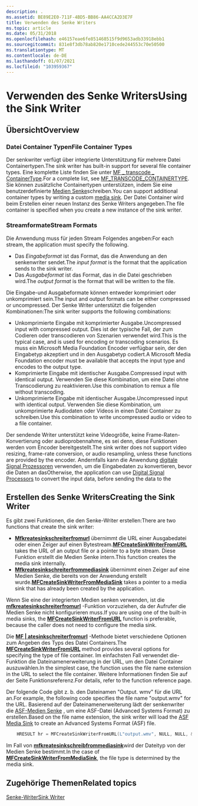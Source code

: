 ```yaml
---
description: .
ms.assetid: BE89E2E0-711F-4BD5-BB86-AA4CCA2D3E7F
title: Verwenden des Senke Writers
ms.topic: article
ms.date: 05/31/2018
ms.openlocfilehash: e46157eae6fe851468515f9d9653adb33918ebb1
ms.sourcegitcommit: 831e8f3db78ab820e1710cede244553c70e50500
ms.translationtype: MT
ms.contentlocale: de-DE
ms.lasthandoff: 01/07/2021
ms.locfileid: "103959367"
---
```

# <a name="using-the-sink-writer"></a><span data-ttu-id="e2cdd-103">Verwenden des Senke Writers</span><span class="sxs-lookup"><span data-stu-id="e2cdd-103">Using the Sink Writer</span></span>

## <a name="overview"></a><span data-ttu-id="e2cdd-104">Übersicht</span><span class="sxs-lookup"><span data-stu-id="e2cdd-104">Overview</span></span>

### <a name="file-container-types"></a><span data-ttu-id="e2cdd-105">Datei Container Typen</span><span class="sxs-lookup"><span data-stu-id="e2cdd-105">File Container Types</span></span>

<span data-ttu-id="e2cdd-106">Der senkwriter verfügt über integrierte Unterstützung für mehrere Datei Containertypen.</span><span class="sxs-lookup"><span data-stu-id="e2cdd-106">The sink writer has built-in support for several file container types.</span></span> <span data-ttu-id="e2cdd-107">Eine komplette Liste finden Sie unter [MF \_ transcode \_ ContainerType](mf-transcode-containertype.md).</span><span class="sxs-lookup"><span data-stu-id="e2cdd-107">For a complete list, see [MF\_TRANSCODE\_CONTAINERTYPE](mf-transcode-containertype.md).</span></span> <span data-ttu-id="e2cdd-108">Sie können zusätzliche Containertypen unterstützen, indem Sie eine benutzerdefinierte [Medien Senke](media-sinks.md)schreiben.</span><span class="sxs-lookup"><span data-stu-id="e2cdd-108">You can support additional container types by writing a custom [media sink](media-sinks.md).</span></span> <span data-ttu-id="e2cdd-109">Der Datei Container wird beim Erstellen einer neuen Instanz des Senke Writers angegeben.</span><span class="sxs-lookup"><span data-stu-id="e2cdd-109">The file container is specified when you create a new instance of the sink writer.</span></span>

### <a name="stream-formats"></a><span data-ttu-id="e2cdd-110">Streamformate</span><span class="sxs-lookup"><span data-stu-id="e2cdd-110">Stream Formats</span></span>

<span data-ttu-id="e2cdd-111">Die Anwendung muss für jeden Stream Folgendes angeben:</span><span class="sxs-lookup"><span data-stu-id="e2cdd-111">For each stream, the application must specify the following.</span></span>

-   <span data-ttu-id="e2cdd-112">Das *Eingabeformat* ist das Format, das die Anwendung an den senkenwriter sendet.</span><span class="sxs-lookup"><span data-stu-id="e2cdd-112">The *input format* is the format that the application sends to the sink writer.</span></span>
-   <span data-ttu-id="e2cdd-113">Das *Ausgabeformat* ist das Format, das in die Datei geschrieben wird.</span><span class="sxs-lookup"><span data-stu-id="e2cdd-113">The *output format* is the format that will be written to the file.</span></span>

<span data-ttu-id="e2cdd-114">Die Eingabe-und Ausgabeformate können entweder komprimiert oder unkomprimiert sein.</span><span class="sxs-lookup"><span data-stu-id="e2cdd-114">The input and output formats can be either compressed or uncompressed.</span></span> <span data-ttu-id="e2cdd-115">Der Senke Writer unterstützt die folgenden Kombinationen:</span><span class="sxs-lookup"><span data-stu-id="e2cdd-115">The sink writer supports the following combinations:</span></span>

-   <span data-ttu-id="e2cdd-116">Unkomprimierte Eingabe mit komprimierter Ausgabe.</span><span class="sxs-lookup"><span data-stu-id="e2cdd-116">Uncompressed input with compressed output.</span></span> <span data-ttu-id="e2cdd-117">Dies ist der typische Fall, der zum Codieren oder transcodieren von Szenarien verwendet wird.</span><span class="sxs-lookup"><span data-stu-id="e2cdd-117">This is the typical case, and is used for encoding or transcoding scenarios.</span></span> <span data-ttu-id="e2cdd-118">Es muss ein Microsoft Media Foundation Encoder verfügbar sein, der den Eingabetyp akzeptiert und in den Ausgabetyp codiert.</span><span class="sxs-lookup"><span data-stu-id="e2cdd-118">A Microsoft Media Foundation encoder must be available that accepts the input type and encodes to the output type.</span></span>
-   <span data-ttu-id="e2cdd-119">Komprimierte Eingabe mit identischer Ausgabe.</span><span class="sxs-lookup"><span data-stu-id="e2cdd-119">Compressed input with identical output.</span></span> <span data-ttu-id="e2cdd-120">Verwenden Sie diese Kombination, um eine Datei ohne Transcodierung zu reaktivieren.</span><span class="sxs-lookup"><span data-stu-id="e2cdd-120">Use this combination to remux a file without transcoding.</span></span>
-   <span data-ttu-id="e2cdd-121">Unkomprimierte Eingabe mit identischer Ausgabe.</span><span class="sxs-lookup"><span data-stu-id="e2cdd-121">Uncompressed input with identical output.</span></span> <span data-ttu-id="e2cdd-122">Verwenden Sie diese Kombination, um unkomprimierte Audiodaten oder Videos in einen Datei Container zu schreiben.</span><span class="sxs-lookup"><span data-stu-id="e2cdd-122">Use this combination to write uncompressed audio or video to a file container.</span></span>

<span data-ttu-id="e2cdd-123">Der sendende Writer unterstützt keine Videogröße, keine Frame-Raten-Konvertierung oder audioprobennahme, es sei denn, diese Funktionen werden vom Encoder bereitgestellt.</span><span class="sxs-lookup"><span data-stu-id="e2cdd-123">The sink writer does not support video resizing, frame-rate conversion, or audio resampling, unless these functions are provided by the encoder.</span></span> <span data-ttu-id="e2cdd-124">Andernfalls kann die Anwendung [digitale Signal Prozessoren](windowsmediadigitalsignalprocessors.md) verwenden, um die Eingabedaten zu konvertieren, bevor die Daten an das</span><span class="sxs-lookup"><span data-stu-id="e2cdd-124">Otherwise, the application can use [Digital Signal Processors](windowsmediadigitalsignalprocessors.md) to convert the input data, before sending the data to the</span></span>

## <a name="creating-the-sink-writer"></a><span data-ttu-id="e2cdd-125">Erstellen des Senke Writers</span><span class="sxs-lookup"><span data-stu-id="e2cdd-125">Creating the Sink Writer</span></span>

<span data-ttu-id="e2cdd-126">Es gibt zwei Funktionen, die den Senke-Writer erstellen:</span><span class="sxs-lookup"><span data-stu-id="e2cdd-126">There are two functions that create the sink writer:</span></span>

-   <span data-ttu-id="e2cdd-127">[**Mfkreatesinkschreiterfromurl**](/windows/desktop/api/mfreadwrite/nf-mfreadwrite-mfcreatesinkwriterfromurl) übernimmt die URL einer Ausgabedatei oder einen Zeiger auf einen Bytestream.</span><span class="sxs-lookup"><span data-stu-id="e2cdd-127">[**MFCreateSinkWriterFromURL**](/windows/desktop/api/mfreadwrite/nf-mfreadwrite-mfcreatesinkwriterfromurl) takes the URL of an output file or a pointer to a byte stream.</span></span> <span data-ttu-id="e2cdd-128">Diese Funktion erstellt die Medien Senke intern.</span><span class="sxs-lookup"><span data-stu-id="e2cdd-128">This function creates the media sink internally.</span></span>
-   <span data-ttu-id="e2cdd-129">[**Mfkreatesinkschreiterfrommediasink**](/windows/desktop/api/mfreadwrite/nf-mfreadwrite-mfcreatesinkwriterfrommediasink) übernimmt einen Zeiger auf eine Medien Senke, die bereits von der Anwendung erstellt wurde.</span><span class="sxs-lookup"><span data-stu-id="e2cdd-129">[**MFCreateSinkWriterFromMediaSink**](/windows/desktop/api/mfreadwrite/nf-mfreadwrite-mfcreatesinkwriterfrommediasink) takes a pointer to a media sink that has already been created by the application.</span></span>

<span data-ttu-id="e2cdd-130">Wenn Sie eine der integrierten Medien senken verwenden, ist die [**mfkreatesinkschreiterfromurl**](/windows/desktop/api/mfreadwrite/nf-mfreadwrite-mfcreatesinkwriterfromurl) -Funktion vorzuziehen, da der Aufrufer die Medien Senke nicht konfigurieren muss.</span><span class="sxs-lookup"><span data-stu-id="e2cdd-130">If you are using one of the built-in media sinks, the [**MFCreateSinkWriterFromURL**](/windows/desktop/api/mfreadwrite/nf-mfreadwrite-mfcreatesinkwriterfromurl) function is preferable, because the caller does not need to configure the media sink.</span></span>

<span data-ttu-id="e2cdd-131">Die [**MF | atesinkschreiterfromurl**](/windows/desktop/api/mfreadwrite/nf-mfreadwrite-mfcreatesinkwriterfromurl) -Methode bietet verschiedene Optionen zum Angeben des Typs des Datei Containers.</span><span class="sxs-lookup"><span data-stu-id="e2cdd-131">The [**MFCreateSinkWriterFromURL**](/windows/desktop/api/mfreadwrite/nf-mfreadwrite-mfcreatesinkwriterfromurl) method provides several options for specifying the type of file container.</span></span> <span data-ttu-id="e2cdd-132">Im einfachsten Fall verwendet die-Funktion die Dateinamenerweiterung in der URL, um den Datei Container auszuwählen.</span><span class="sxs-lookup"><span data-stu-id="e2cdd-132">In the simplest case, the function uses the file name extension in the URL to select the file container.</span></span> <span data-ttu-id="e2cdd-133">Weitere Informationen finden Sie auf der Seite Funktionsreferenz.</span><span class="sxs-lookup"><span data-stu-id="e2cdd-133">For details, refer to the function reference page.</span></span>

<span data-ttu-id="e2cdd-134">Der folgende Code gibt z. b. den Dateinamen "Output. wmv" für die URL an.</span><span class="sxs-lookup"><span data-stu-id="e2cdd-134">For example, the following code specifies the file name "output.wmv" for the URL.</span></span> <span data-ttu-id="e2cdd-135">Basierend auf der Dateinamenerweiterung lädt der senkenwriter die [ASF-Medien Senke](asf-media-sinks.md) , um eine ASF-Datei (Advanced Systems Format) zu erstellen.</span><span class="sxs-lookup"><span data-stu-id="e2cdd-135">Based on the file name extension, the sink writer will load the [ASF Media Sink](asf-media-sinks.md) to create an Advanced Systems Format (ASF) file.</span></span>


```C++
    HRESULT hr = MFCreateSinkWriterFromURL(L"output.wmv", NULL, NULL, &pSinkWriter);
```



<span data-ttu-id="e2cdd-136">Im Fall von [**mfkreatesinkschreibfrommediasink**](/windows/desktop/api/mfreadwrite/nf-mfreadwrite-mfcreatesinkwriterfrommediasink)wird der Dateityp von der Medien Senke bestimmt.</span><span class="sxs-lookup"><span data-stu-id="e2cdd-136">In the case of [**MFCreateSinkWriterFromMediaSink**](/windows/desktop/api/mfreadwrite/nf-mfreadwrite-mfcreatesinkwriterfrommediasink), the file type is determined by the media sink.</span></span>

## <a name="related-topics"></a><span data-ttu-id="e2cdd-137">Zugehörige Themen</span><span class="sxs-lookup"><span data-stu-id="e2cdd-137">Related topics</span></span>

<dl> <dt>

[<span data-ttu-id="e2cdd-138">Senke-Writer</span><span class="sxs-lookup"><span data-stu-id="e2cdd-138">Sink Writer</span></span>](sink-writer.md)
</dt> </dl>

 

 



